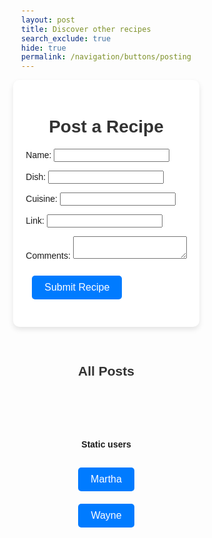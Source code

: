 ```yaml
---
layout: post
title: Discover other recipes
search_exclude: true
hide: true
permalink: /navigation/buttons/posting
---
```




<head>
    <title>Recipe Posts</title>
    <style>
        body { font-family: Arial, sans-serif; background: #fdfdfd; margin: 20px; }
        .container { max-width: 800px; margin: 0 auto; padding: 20px; background: white; border-radius: 10px; box-shadow: 0 4px 8px rgba(0,0,0,0.1); }
        .post { border-bottom: 1px solid #ddd; padding: 10px 0; }
        h1, h2 { text-align: center; color: #333; }
        button { background-color: #007BFF; color: white; padding: 10px; border: none; border-radius: 5px; cursor: pointer; }
        button:hover { background-color: #0056b3; }
        .delete-button { background-color: #dc3545; }
        .delete-button:hover { background-color: #a71d2a; }
        .edit-button { background-color: #28a745; }
        .edit-button:hover { background-color: #218838; }
        #all-posts-section { margin-top: 30px; }
        body { font-family: Arial, sans-serif; background: #fdfdfd; margin: 20px; }
        .container { max-width: 800px; margin: 0 auto; padding: 20px; background: white; border-radius: 10px; box-shadow: 0 4px 8px rgba(0,0,0,0.1); }
        .post { border-bottom: 1px solid #ddd; padding: 10px 0; }
        h1, h2 { text-align: center; color: #333; }
        button { background-color: #007BFF; color: white; padding: 10px; border: none; border-radius: 5px; cursor: pointer; }
        button:hover { background-color: #0056b3; }
        .delete-button { background-color: #dc3545; }
        .delete-button:hover { background-color: #a71d2a; }
        .edit-button { background-color: #28a745; }
        .edit-button:hover { background-color: #218838; }
        #all-posts-section { margin-top: 30px; }
    </style>
</head>


<body>
<div class="container">
    <h1>Post a Recipe</h1>
    <form id="recipeForm">
        <p><label>Name: <input type="text" id="name" required></label></p>
        <p><label>Dish: <input type="text" id="dish" required></label></p>
        <p><label>Cuisine: <input type="text" id="cuisine" required></label></p>
        <p><label>Link: <input type="url" id="link" required></label></p>
        <p><label>Comments: <textarea id="comments" required></textarea></label></p>
        <p><button type="submit">Submit Recipe</button></p>
    </form>
    <div id="posting-data">Click a button to see recipes</div>
</div>
<!-- All Posts Section -->
<div id="all-posts-section">
    <h2>All Posts</h2>
    <div id="postsContainer"></div>
</div>

<script>

    var pythonURI;
    if (location.hostname === "localhost") {
        pythonURI = "http://localhost:8887";
    } else if (location.hostname === "127.0.0.1") {
        pythonURI = "http://127.0.0.1:8887";
    } else {
        pythonURI = "https://takeabyte.stu.nighthawkcodingsociety.com";
    }

document.getElementById("recipeForm").addEventListener("submit", async function (event) {
    event.preventDefault();

    const newPost = {
        name: document.getElementById("name").value,
        dish: document.getElementById("dish").value,
        cuisine: document.getElementById("cuisine").value,
        link: document.getElementById("link").value,
        comments: document.getElementById("comments").value
    };

    try {
        const response = await fetch(pythonURI + "/api/posting/create", {
            method: "POST",
            headers: { "Content-Type": "application/json" },
            body: JSON.stringify(newPost)
        });

        if (response.ok) {
            alert("Recipe Posted Successfully!");
            document.getElementById("recipeForm").reset();
            fetchPosts();
        } else {
            alert("Error Posting Recipe.");
        }
    } catch (error) {
        console.error("Error:", error);
    }
});

async function fetchPosts() {
    try {
        const response = await fetch(pythonURI + "/api/posting/reading");
        const posts = await response.json();
        console.log(posts);  // Log the response to verify its structure
        const postsContainer = document.getElementById("postsContainer");
        postsContainer.innerHTML = ""; // Clear the current content

        if (!posts || posts.length === 0) {
            postsContainer.innerHTML = "<p>No recipes posted yet.</p>";
            return;
        }
        else {
            posts.forEach(post => {
                const postElement = document.createElement("div");
                postElement.classList.add("post");
                postElement.innerHTML = `
                    <p><strong>Name:</strong> ${post.name}</p>
                    <p><strong>Dish:</strong> ${post.dish}</p>
                    <p><strong>Cuisine:</strong> ${post.cuisine}</p>
                    <p><strong>Link:</strong> <a href="${post.link}" target="_blank">${post.link}</a></p>
                    <p><strong>Comments:</strong> ${post.comments}</p>
                    <button class="edit-button" onclick="editPost('${post.name}')">Edit</button>
                    <button class="delete-button" onclick="deletePost('${post.name}')">Delete</button>
                `;
                postsContainer.appendChild(postElement);
            });
        }
    } catch (error) {
        console.error("Error fetching posts:", error);
    }
}

// Edit a post
async function editPost(name) {
    const dish = prompt("Enter new dish:");
    const cuisine = prompt("Enter new cuisine:");
    const link = prompt("Enter new link:");
    const comments = prompt("Enter new comments:");

    const updatedPost = { name, dish, cuisine, link, comments };

    try {
        const response = await fetch(pythonURI + `/api/posting/update/`, {
            method: "PUT",
            headers: { "Content-Type": "application/json" },
            body: JSON.stringify(updatedPost)
        });

        if (response.ok) {
            alert("Recipe updated successfully!");
            fetchPosts(); // Reload posts after updating
        } else {
            alert("Error updating recipe.");
        }
    } catch (error) {
        console.error("Error:", error);
    }
}

// Delete a post
async function deletePost(name) {
    if (confirm("Are you sure you want to delete this post?")) {
        try {
            const response = await fetch(pythonURI + `/api/posting/delete`, {
                method: "DELETE",
                headers: { "Content-Type": "application/json" },
                body: JSON.stringify({ name: name }) // Pass the name in the body
            });

            if (response.ok) {
                alert("Recipe deleted!");
                fetchPosts(); // Reload posts after deletion
            } else {
                alert("Error deleting recipe.");
            }
        } catch (error) {
            console.error("Error:", error);
        }
    }
}

// Load posts initially
fetchPosts();
</script>
</body>




<br><br>
<head>
    <title>Fetch Post Data</title>
    <style>
        body {
            font-family: Arial, sans-serif;
            display: flex;
            flex-direction: column;
            align-items: center;
            margin-top: 50px;
        }
        button {
            padding: 10px 20px;
            font-size: 16px;
            margin: 10px;
            background-color: #007bff;
            color: white;
            border: none;
            border-radius: 5px;
            cursor: pointer;
        }
        button:hover {
            background-color: #0056b3;
        }
        #posting-data {
            position: absolute; /* Allows positioning relative to the clicked button */
            display: none; /* Initially hidden */
            border: 1px solid #ddd;
            border-radius: 5px;
            background: #f9f9f9;
            padding: 10px;
            text-align: center;
            max-width: 400px;
            z-index: 10;
        }
    </style>
</head>




<body>
    <h4>Static users</h4>
    <button onclick="fetchStaticPosting('martha', event)">Martha</button>
    <button onclick="fetchStaticPosting('wayne', event)">Wayne</button>
    <!-- <div id="posting-data" style="display: none;">
    </div>-->
    <script>
        console.log("Script loaded! fetchPostingData function should be available.");
        async function fetchStaticPosting(posterName, event) {
            console.log(`Fetching data for: ${posterName}`);
            const apiUrl = pythonURI + `/api/posting/${posterName}`;
            try {
                const response = await fetch(apiUrl);
                if (!response.ok) throw new Error(`Could not fetch data for ${posterName}`);
                const data = await response.json();
                console.log("Data received:", data);
                // Display data on the page
                const postingDataDiv = document.getElementById('posting-data');
                postingDataDiv.innerHTML = `
                    <h2>${data.name}</h2>
                    <p><strong>Dish:</strong> ${data.dish}</p>
                    <p><strong>Cuisine:</strong> ${data.cuisine}</p>
                    <p><strong>Link:</strong> <a href="${data.link}" target="_blank">${data.link}</a></p>
                    <p><strong>Comments:</strong> ${data.comments}</p>
                `;
                // Position the div under the clicked button
                const buttonRect = event.target.getBoundingClientRect();
                postingDataDiv.style.position = 'absolute';
                postingDataDiv.style.top = `${buttonRect.bottom + window.scrollY}px`;
                postingDataDiv.style.left = `${buttonRect.left + window.scrollX}px`;
                postingDataDiv.style.display = 'block';
            } catch (error) {
                console.error("Fetch error:", error);
                document.getElementById('posting-data').innerText = `Error: ${error.message}`;
            }
        }
    </script>
</body>


<!-- Testing static data:
<body>
    <h4>From database</h4>
    <button onclick="fetchDBPosting('Martha', event)">Martha (DB)</button>
    <button onclick="fetchDBPosting('Wayne', event)">Wayne (DB)</button>
    <div id="posting-data">Click a button to see recipes</div>
    <script>
        async function fetchDBPosting(posterName, event) {
            const apiUrl = `http://127.0.0.1:8887/api/posting/read/${posterName}`; // Ensure correct API port
            await fetchData(apiUrl, posterName, event);
        }
        async function fetchData(apiUrl, posterName, event) {
            try {
                const response = await fetch(apiUrl);
                if (!response.ok) {
                    throw new Error(`Could not fetch data for ${posterName}`);
                }
                const data = await response.json();
                const postingDataDiv = document.getElementById('posting-data');
                postingDataDiv.innerHTML = `
                    <h2>${data.name}</h2>
                    <p><strong>Dish:</strong> ${data.dish}</p>
                    <p><strong>Cuisine:</strong> ${data.cuisine}</p>
                    <p><strong>Link:</strong> <a href="${data.link}" target="_blank">${data.link}</a></p>
                    <p><strong>Comments:</strong> ${data.comments}</p>
                `;
                const buttonRect = event.target.getBoundingClientRect();
                postingDataDiv.style.position = 'absolute';
                postingDataDiv.style.top = `${buttonRect.bottom + window.scrollY}px`;
                postingDataDiv.style.left = `${buttonRect.left + window.scrollX}px`;
                postingDataDiv.style.display = 'block';
            } catch (error) {
                document.getElementById('posting-data').innerText = `Error: ${error.message}`;
                document.getElementById('posting-data').style.display = 'block';
            }
        }
    </script>
</body> -->



<!-- Testing static data:
<body>
    <h4>From database</h4>
    <button onclick="fetchDBPosting('Martha', event)">Martha (DB)</button>
    <button onclick="fetchDBPosting('Wayne', event)">Wayne (DB)</button>
    <div id="posting-data">Click a button to see recipes</div>
    <script>
        async function fetchDBPosting(posterName, event) {
            const apiUrl = `http://127.0.0.1:8887/api/posting/read/${posterName}`; // Ensure correct API port
            await fetchData(apiUrl, posterName, event);
        }
        async function fetchData(apiUrl, posterName, event) {
            try {
                const response = await fetch(apiUrl);
                if (!response.ok) {
                    throw new Error(`Could not fetch data for ${posterName}`);
                }
                const data = await response.json();
                const postingDataDiv = document.getElementById('posting-data');
                postingDataDiv.innerHTML = `
                    <h2>${data.name}</h2>
                    <p><strong>Dish:</strong> ${data.dish}</p>
                    <p><strong>Cuisine:</strong> ${data.cuisine}</p>
                    <p><strong>Link:</strong> <a href="${data.link}" target="_blank">${data.link}</a></p>
                    <p><strong>Comments:</strong> ${data.comments}</p>
                `;
                const buttonRect = event.target.getBoundingClientRect();
                postingDataDiv.style.position = 'absolute';
                postingDataDiv.style.top = `${buttonRect.bottom + window.scrollY}px`;
                postingDataDiv.style.left = `${buttonRect.left + window.scrollX}px`;
                postingDataDiv.style.display = 'block';
            } catch (error) {
                document.getElementById('posting-data').innerText = `Error: ${error.message}`;
                document.getElementById('posting-data').style.display = 'block';
            }
        }
    </script>
</body> -->
